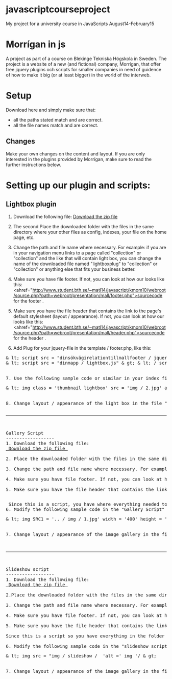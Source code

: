 # javascriptcourseproject
My project for a university course in JavaScripts August14-February15

Morrígan in js
=========

A project as part of a course on Blekinge Tekniska Högskola in Sweden. The project is a website of a new (and fictional) company, Morrígan, that offer free jquery plugins och scripts for smaller companies in need of guidence of how to make it big (or at least bigger) in the world of the interweb.

Setup
=========
Download here and simply make sure that: 
* all the paths stated match and are correct.
* all the file names match and are correct. 

Changes
---------
Make your own changes on the content and layout. If you are only interested in the plugins provided by Morrígan, make sure to read the further instructions below. 


Setting up our plugin and scripts: 
====================================

Lightbox plugin
------------------
1. Download the following file:
<a href="zips/lightboxjqueryplugin.zip"> Download the zip file </a>


2. The second Place the downloaded folder with the files in the same directory where your other files as config, indexes, your file on the home page, etc.

3. Change the path and file name where necessary. For example: if you are in your navigation menu links to a page called "collection" or "collection" and the like that will contain light box, you can change the name of the downloaded file named "lightboxplug" to "collection" or "collection" or anything else that fits your business better.

4. Make sure you have file footer. If not, you can look at how our looks like this: <ahref="http://www.student.bth.se/~matl14/javascript/kmom10/webroot/source.php?path=webroot/presentation/mall/footer.php">sourcecode for the footer </a>.

5. Make sure you have the file header that contains the link to the page's default stylesheet (layout / appearance). If not, you can look at how our looks like this: <ahref="http://www.student.bth.se/~matl14/javascript/kmom10/webroot/source.php?path=webroot/presentation/mall/header.php">sourcecode for the header </a>.

6. Add Plug for your jquery-file in the template / footer.php, like this:
<pre>
& lt; script src = "dinsökvägirelationtillmallfooter / jquery.js" & gt; & lt; / script & gt;
& lt; script src = "dinmapp / lightbox.js" & gt; & lt; / script & gt;
</ pre>

7. Use the following sample code or similar in your index file to add your own pictures you have in your img folder: </ p>
<pre>
& lt; img class = 'thumbnail lightbox' src = 'img / 2.jpg' alt = '' width = "200px" / & gt;
</ pre>

8. Change layout / appearance of the light box in the file "style.less". Try it out carefully if you're unsure, take your time. Otherwise you may to keep the current styling if it fits with your website original theme. 

<hr>

Gallery Script
------------------
1. Download the following file:
<a href="zips/galleryjavascript.zip"> Download the zip file </a>

2. Place the downloaded folder with the files in the same directory where your other files as config, indexes, your file on the home page, etc. 

3. Change the path and file name where necessary. For example: if you are in your navigation menu links to a page called "collection" or "collection" and the like that will contain the image gallery, you can change the name of the downloaded file named "Gallery Script" to "collection" or "collection" or anything else that fits your business better.

4. Make sure you have file footer. If not, you can look at how our looks like this: <ahref="http://www.student.bth.se/~matl14/javascript/kmom10/webroot/source.php?path=webroot/presentation/mall/footer.php">sourcecode for the footer </a>. 

5. Make sure you have the file header that contains the link to the page's default stylesheet (layout / appearance). If not, you can look at how our looks like this: <ahref="http://www.student.bth.se/~matl14/javascript/kmom10/webroot/source.php?path=webroot/presentation/mall/header.php">sourcecode for the header </a>.

<p> Since this is a script, you have where everything needed to get this to work. Just be sure to link to this page with your gallery on your other pages or for example in your navbar / navigation menu. </ P>
6. Modify the following sample code in the "Gallery Script" file and specify the folder to your pictures right path: 
<pre>
& lt; img SRC1 = '.. / img / 1.jpg' width = '400' height = '300' / & gt;
</ pre>

7. Change layout / appearance of the image gallery in the file "style.less". Try it out carefully if you're unsure, take your time. Otherwise you may keep the current styling if it fits with your website original theme.


<hr>

Slideshow script
------------------
1. Download the following file: 
<a href="zips/slideshowjavascript.zip"> Download the zip file </a>

2.Place the downloaded folder with the files in the same directory where your other files as config, indexes, your file on the home page, etc. 

3. Change the path and file name where necessary. For example: if you are in your navigation menu links to a page called "collection" or "collection" and the like that will contain the slideshow to show off your pictures, you can change the name of the downloaded file called "slideshow script" to "collection "or" collection "or anything else that fits your business better.

4. Make sure you have file footer. If not, you can look at how our looks like this: <ahref="http://www.student.bth.se/~matl14/javascript/kmom10/webroot/source.php?path=webroot/presentation/mall/footer.php">sourcecode for the footer </a>. 

5. Make sure you have the file header that contains the link to the page's default stylesheet (layout / appearance). If not, you can look at how our looks like this: <ahref="http://www.student.bth.se/~matl14/javascript/kmom10/webroot/source.php?path=webroot/presentation/mall/header.php">sourcecode for the header </a>. 

Since this is a script so you have everything in the folder that you download needed to make it work. Just be sure to link to this page with your slideshow on your other pages or for example in your navbar / navigation menu so that customers / visitors easily find their way there!

6. Modify the following sample code in the "slideshow script" file and specify the folder to your pictures right path:
<pre>
& lt; img src = "img / slideshow / <? = $ src?> 'alt =' img '/ & gt;
</ pre>

7. Change layout / appearance of the image gallery in the file "style.less". Try it out carefully if you're unsure, take your time. Otherwise you may keep the current styling if it fits with your website original theme.


